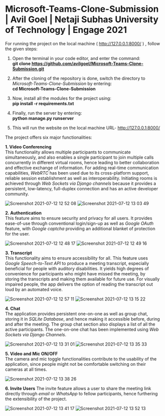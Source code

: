 # Microsoft-Teams-Clone-Submission | Avil Goel | Netaji Subhas University of Technology | Engage 2021

For running the project on the local machine ( http://127.0.0.1:8000/ ) , follow the given steps:  

1. Open the terminal in your code editor, and enter the command:    
**git clone https://github.com/avilgoel/Microsoft-Teams-Clone-Submission.git**

2. After the cloning of the repository is done, switch the directory to _Microsoft-Teams-Clone-Submission_ by entering:    
**cd Microsoft-Teams-Clone-Submission**

3. Now, install all the modules for the project using:  
**pip install -r requirements.txt**

4. Finally, run the server by entering:  
**python manage.py runserver**

5. This will run the website on the local machine URL- http://127.0.0.1:8000/   

The project offers six major functionalities:  

**1. Video Conferencing**  
This functionality allows multiple participants to communicate simultaneously, and also enables a single participant to join multiple calls concurrently in different virtual rooms, hence leading to better collaboration and effective exchange of information. For adding real-time communication capabilities, _WebRTC_ has been used due to its cross-platform support, reliable session establishment as well as interoperability. Initiating rooms is achieved through _Web Sockets via Django channels_ because it provides a persistent, low-latency, full-duplex connection and has an active developer community. 

![Screenshot 2021-07-12 12 52 08](https://user-images.githubusercontent.com/70324375/125248730-0ce23580-e312-11eb-8562-60b9a4a81e9f.png)
![Screenshot 2021-07-12 13 03 49](https://user-images.githubusercontent.com/70324375/125248742-11a6e980-e312-11eb-818d-d1cae534761b.png)


**2. Authentication**  
This feature aims to ensure security and privacy for all users. It provides ease-of-use through conventional login/sign-up as well as _Google OAuth_ feature, with _Google captcha_ providing an additional blanket of protection for the user.  

![Screenshot 2021-07-12 12 48 17](https://user-images.githubusercontent.com/70324375/125247061-271b1400-e310-11eb-8e46-fb13eba3efff.png)
![Screenshot 2021-07-12 12 49 16](https://user-images.githubusercontent.com/70324375/125249039-677b9180-e312-11eb-99ff-8987c2494eee.png)

**3. Transcript**  
This functionality aims to ensure accessibility for all. This feature uses _Google Speech-to-Text API_ to produce a meeting transcript, especially beneficial for people with auditory disabilities. It yields high degrees of convenience for participants who might have missed the meeting, by storing the transcripts and making them available for future use. For visually impaired people, the app delivers the option of reading the transcript out loud by an automated voice.       

![Screenshot 2021-07-12 12 57 11](https://user-images.githubusercontent.com/70324375/125249367-ca6d2880-e312-11eb-9f4e-be300ba95ab1.png)
![Screenshot 2021-07-12 13 15 22](https://user-images.githubusercontent.com/70324375/125249982-6434d580-e313-11eb-95d3-273ac156280a.png)

**4. Chat**  
The application provides persistent one-on-one as well as group chat, storing it in _SQLite Database_, and hence making it accessible before, during and after the meeting. The group chat section also displays a list of all the active participants. The one-on-one chat has been implemented using _Web Sockets via Django Channels_.  

![Screenshot 2021-07-12 13 31 01](https://user-images.githubusercontent.com/70324375/125251954-79aaff00-e315-11eb-89b2-d006c190597c.png)
![Screenshot 2021-07-12 13 35 33](https://user-images.githubusercontent.com/70324375/125252654-3d2bd300-e316-11eb-8862-5a2d468f7459.png)

**5. Video and Mic ON/OFF**   
The camera and mic toggle functionalities contribute to the usability of the application, since people might not be comfortable switching on their cameras at all times. 

![Screenshot 2021-07-12 13 38 26](https://user-images.githubusercontent.com/70324375/125252996-91cf4e00-e316-11eb-90a9-8d281fec457a.png)

**6. Invite Users**
The invite feature allows a user to share the meeting link directly through _email_ or _WhatsApp_ to fellow participants, hence furthering the extensibility of the project.  

![Screenshot 2021-07-12 13 41 17](https://user-images.githubusercontent.com/70324375/125253380-f9859900-e316-11eb-8d44-869cc5291121.png)
![Screenshot 2021-07-12 13 52 13](https://user-images.githubusercontent.com/70324375/125254786-6cdbda80-e318-11eb-9747-9b31ebae6ff0.png)











